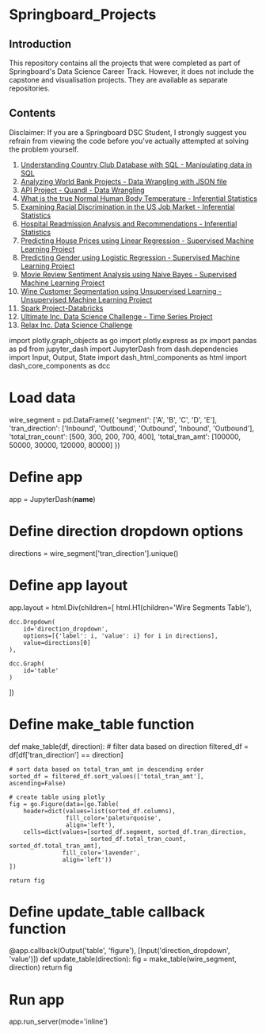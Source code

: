# Springboard_Projects


## Introduction

This repository contains all the projects that were completed as part of Springboard's Data Science Career Track. However, it does not include the capstone and visualisation projects. They are available as separate repositories.


## Contents

Disclaimer: If you are a Springboard DSC Student, I strongly suggest you refrain from viewing the code before you've actually attempted at solving the problem yourself.

1. [Understanding Country Club Database with SQL - Manipulating data in SQL](http://localhost:8888/tree/Data_Science/Springboard_Projects/SQL_Project-Country_Club_Database)
2. [Analyzing World Bank Projects - Data Wrangling with JSON file](http://localhost:8888/tree/Data_Science/Springboard_Projects/Data_Wrangling_Project-JSON_File)
3. [API Project - Quandl - Data Wrangling](http://localhost:8888/tree/Data_Science/Springboard_Projects/API_Project-Quandl)
4. [What is the true Normal Human Body Temperature - Inferential Statistics](http://localhost:8888/tree/Data_Science/Springboard_Projects/Exploratory_Data_Analysis_Project-Normal_Human_Body_Temperature)
5. [Examining Racial Discrimination in the US Job Market - Inferential Statistics](http://localhost:8888/tree/Data_Science/Springboard_Projects/Exploratory_Data_Analysis_Project-Examine_Racial_Discrimination)
6. [Hospital Readmission Analysis and Recommendations - Inferential Statistics](http://localhost:8888/tree/Data_Science/Springboard_Projects/Exploratory_Data_Analysis_Project-Hospital_Readmissions)
7. [Predicting House Prices using Linear Regression - Supervised Machine Learning Project](http://localhost:8888/tree/Data_Science/Springboard_Projects/Linear_Regression_Project-Boston_Housing_Dataset)
8. [Predicting Gender using Logistic Regression - Supervised Machine Learning Project](http://localhost:8888/tree/Data_Science/Springboard_Projects/Logistic_Regression_Project-Gender_Classification_by_Heights_and_Weights)
9. [Movie Review Sentiment Analysis using Naive Bayes - Supervised Machine Learning Project](http://localhost:8888/tree/Data_Science/Springboard_Projects/Naive_Bayes_Project-Predicting_Movie_Ratings_From_Reviews)
10. [Wine Customer Segmentation using Unsupervised Learning - Unsupervised Machine Learning Project](http://localhost:8888/tree/Data_Science/Springboard_Projects/Clustering_Project-Customer_Segmentation)
11. [Spark Project-Databricks](http://localhost:8888/tree/Data_Science/Springboard_Projects/Spark_Project-Databricks)
12. [Ultimate Inc. Data Science Challenge - Time Series Project](http://localhost:8888/tree/Data_Science/Springboard_Projects/Take_Home_Challenge-Ultimate_Technologies_Inc)
13. [Relax Inc. Data Science Challenge](http://localhost:8888/tree/Data_Science/Springboard_Projects/Take_Home_Challenge-Relax_Inc)







import plotly.graph_objects as go
import plotly.express as px
import pandas as pd
from jupyter_dash import JupyterDash
from dash.dependencies import Input, Output, State
import dash_html_components as html
import dash_core_components as dcc

# Load data
wire_segment = pd.DataFrame({
    'segment': ['A', 'B', 'C', 'D', 'E'],
    'tran_direction': ['Inbound', 'Outbound', 'Outbound', 'Inbound', 'Outbound'],
    'total_tran_count': [500, 300, 200, 700, 400],
    'total_tran_amt': [100000, 50000, 30000, 120000, 80000]
})

# Define app
app = JupyterDash(__name__)

# Define direction dropdown options
directions = wire_segment['tran_direction'].unique()

# Define app layout
app.layout = html.Div(children=[
    html.H1(children='Wire Segments Table'),
    
    dcc.Dropdown(
        id='direction_dropdown',
        options=[{'label': i, 'value': i} for i in directions],
        value=directions[0]
    ),
    
    dcc.Graph(
        id='table'
    )
])

# Define make_table function
def make_table(df, direction):
    # filter data based on direction
    filtered_df = df[df['tran_direction'] == direction]
    
    # sort data based on total_tran_amt in descending order
    sorted_df = filtered_df.sort_values(['total_tran_amt'], ascending=False)
    
    # create table using plotly
    fig = go.Figure(data=[go.Table(
        header=dict(values=list(sorted_df.columns),
                    fill_color='paleturquoise',
                    align='left'),
        cells=dict(values=[sorted_df.segment, sorted_df.tran_direction,
                           sorted_df.total_tran_count, sorted_df.total_tran_amt],
                   fill_color='lavender',
                   align='left'))
    ])
    
    return fig

# Define update_table callback function
@app.callback(Output('table', 'figure'),
              [Input('direction_dropdown', 'value')])
def update_table(direction):
    fig = make_table(wire_segment, direction)
    return fig

# Run app
app.run_server(mode='inline')
